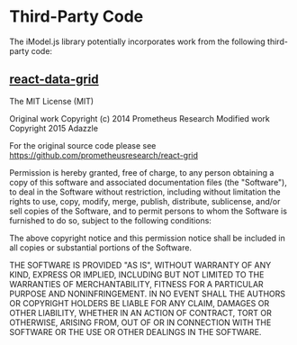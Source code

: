 
# Third-Party Code

The iModel.js library potentially incorporates work from the following third-party code:

## [react-data-grid](https://adazzle.github.io/react-data-grid/)

The MIT License (MIT)

Original work Copyright (c) 2014 Prometheus Research
Modified work Copyright 2015 Adazzle

For the original source code please see https://github.com/prometheusresearch/react-grid

Permission is hereby granted, free of charge, to any person obtaining a copy
of this software and associated documentation files (the "Software"), to deal
in the Software without restriction, including without limitation the rights
to use, copy, modify, merge, publish, distribute, sublicense, and/or sell
copies of the Software, and to permit persons to whom the Software is
furnished to do so, subject to the following conditions:

The above copyright notice and this permission notice shall be included in
all copies or substantial portions of the Software.

THE SOFTWARE IS PROVIDED "AS IS", WITHOUT WARRANTY OF ANY KIND, EXPRESS OR
IMPLIED, INCLUDING BUT NOT LIMITED TO THE WARRANTIES OF MERCHANTABILITY,
FITNESS FOR A PARTICULAR PURPOSE AND NONINFRINGEMENT. IN NO EVENT SHALL THE
AUTHORS OR COPYRIGHT HOLDERS BE LIABLE FOR ANY CLAIM, DAMAGES OR OTHER
LIABILITY, WHETHER IN AN ACTION OF CONTRACT, TORT OR OTHERWISE, ARISING FROM,
OUT OF OR IN CONNECTION WITH THE SOFTWARE OR THE USE OR OTHER DEALINGS IN
THE SOFTWARE.
